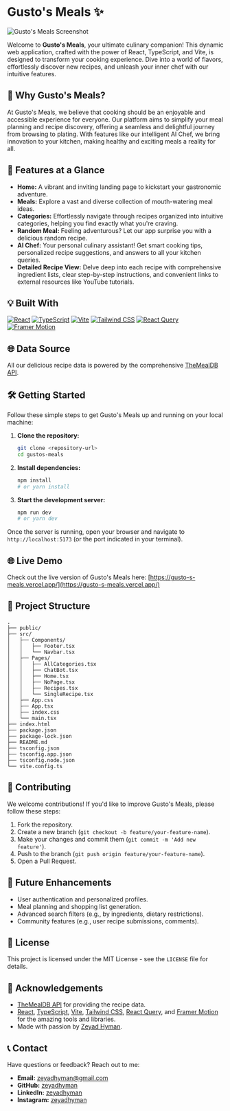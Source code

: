 # Gusto's Meals ✨

![Gusto's Meals Screenshot](https://drive.google.com/uc?export=view&id=1oAaO4XckdIc-ILE1sPqbgQJVkLuVmK9s)

Welcome to **Gusto's Meals**, your ultimate culinary companion! This dynamic web application, crafted with the power of React, TypeScript, and Vite, is designed to transform your cooking experience. Dive into a world of flavors, effortlessly discover new recipes, and unleash your inner chef with our intuitive features.

## 🌟 Why Gusto's Meals?

At Gusto's Meals, we believe that cooking should be an enjoyable and accessible experience for everyone. Our platform aims to simplify your meal planning and recipe discovery, offering a seamless and delightful journey from browsing to plating. With features like our intelligent AI Chef, we bring innovation to your kitchen, making healthy and exciting meals a reality for all.

## 🚀 Features at a Glance

*   **Home:** A vibrant and inviting landing page to kickstart your gastronomic adventure.
*   **Meals:** Explore a vast and diverse collection of mouth-watering meal ideas.
*   **Categories:** Effortlessly navigate through recipes organized into intuitive categories, helping you find exactly what you're craving.
*   **Random Meal:** Feeling adventurous? Let our app surprise you with a delicious random recipe.
*   **AI Chef:** Your personal culinary assistant! Get smart cooking tips, personalized recipe suggestions, and answers to all your kitchen queries.
*   **Detailed Recipe View:** Delve deep into each recipe with comprehensive ingredient lists, clear step-by-step instructions, and convenient links to external resources like YouTube tutorials.

## 💡 Built With

[![React](https://img.shields.io/badge/React-61DAFB?style=for-the-badge&logo=react&logoColor=white)](https://react.dev/)
[![TypeScript](https://img.shields.io/badge/TypeScript-3178C6?style=for-the-badge&logo=typescript&logoColor=white)](https://www.typescriptlang.org/)
[![Vite](https://img.shields.io/badge/Vite-646CFF?style=for-the-badge&logo=vite&logoColor=white)](https://vitejs.dev/)
[![Tailwind CSS](https://img.shields.io/badge/Tailwind_CSS-06B6D4?style=for-the-badge&logo=tailwindcss&logoColor=white)](https://tailwindcss.com/)
[![React Query](https://img.shields.io/badge/React_Query-FF4154?style=for-the-badge&logo=reactquery&logoColor=white)](https://tanstack.com/query/latest)
[![Framer Motion](https://img.shields.io/badge/Framer_Motion-0055FF?style=for-the-badge&logo=framer&logoColor=white)](https://www.framer.com/motion/)

## 🌐 Data Source

All our delicious recipe data is powered by the comprehensive [TheMealDB API](https://www.themealdb.com/api.php).

## 🛠️ Getting Started

Follow these simple steps to get Gusto's Meals up and running on your local machine:

1.  **Clone the repository:**
    ```bash
    git clone <repository-url>
    cd gustos-meals
    ```
2.  **Install dependencies:**
    ```bash
    npm install
    # or yarn install
    ```
3.  **Start the development server:**
    ```bash
    npm run dev
    # or yarn dev
    ```

Once the server is running, open your browser and navigate to `http://localhost:5173` (or the port indicated in your terminal).

## 🌐 Live Demo

Check out the live version of Gusto's Meals here: [https://gusto-s-meals.vercel.app/](https://gusto-s-meals.vercel.app/)

## 📄 Project Structure

```
.
├── public/
├── src/
│   ├── Components/
│   │   ├── Footer.tsx
│   │   └── Navbar.tsx
│   ├── Pages/
│   │   ├── AllCategories.tsx
│   │   ├── ChatBot.tsx
│   │   ├── Home.tsx
│   │   ├── NoPage.tsx
│   │   ├── Recipes.tsx
│   │   └── SingleRecipe.tsx
│   ├── App.css
│   ├── App.tsx
│   ├── index.css
│   └── main.tsx
├── index.html
├── package.json
├── package-lock.json
├── README.md
├── tsconfig.json
├── tsconfig.app.json
├── tsconfig.node.json
└── vite.config.ts
```

## 🤝 Contributing

We welcome contributions! If you'd like to improve Gusto's Meals, please follow these steps:

1.  Fork the repository.
2.  Create a new branch (`git checkout -b feature/your-feature-name`).
3.  Make your changes and commit them (`git commit -m 'Add new feature'`).
4.  Push to the branch (`git push origin feature/your-feature-name`).
5.  Open a Pull Request.

## 🔮 Future Enhancements

*   User authentication and personalized profiles.
*   Meal planning and shopping list generation.
*   Advanced search filters (e.g., by ingredients, dietary restrictions).
*   Community features (e.g., user recipe submissions, comments).

## 📄 License

This project is licensed under the MIT License - see the `LICENSE` file for details.

## 🙏 Acknowledgements

*   [TheMealDB API](https://www.themealdb.com/api.php) for providing the recipe data.
*   [React](https://react.dev/), [TypeScript](https://www.typescriptlang.org/), [Vite](https://vitejs.dev/), [Tailwind CSS](https://tailwindcss.com/), [React Query](https://tanstack.com/query/latest), and [Framer Motion](https://www.framer.com/motion/) for the amazing tools and libraries.
*   Made with passion by [Zeyad Hyman](https://zeyadhyman.netlify.app/).

## 📞 Contact

Have questions or feedback? Reach out to me:

*   **Email:** [zeyadhyman@gmail.com](mailto:zeyadhyman@gmail.com)
*   **GitHub:** [zeyadhyman](https://github.com/zeyadhyman)
*   **LinkedIn:** [zeyadhyman](https://linkedin.com/in/zeyadhyman)
*   **Instagram:** [zeyadhyman](https://instagram.com/zeyadhyman)
